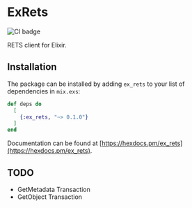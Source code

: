 # ExRets

![CI badge](https://github.com/jdavis92/ex_rets/workflows/Elixir%20CI/badge.svg)

RETS client for Elixir.

## Installation

The package can be installed by adding `ex_rets` to your list of dependencies in `mix.exs`:

```elixir
def deps do
  [
    {:ex_rets, "~> 0.1.0"}
  ]
end
```

Documentation can be found at [https://hexdocs.pm/ex_rets](https://hexdocs.pm/ex_rets).

## TODO

- GetMetadata Transaction
- GetObject Transaction
